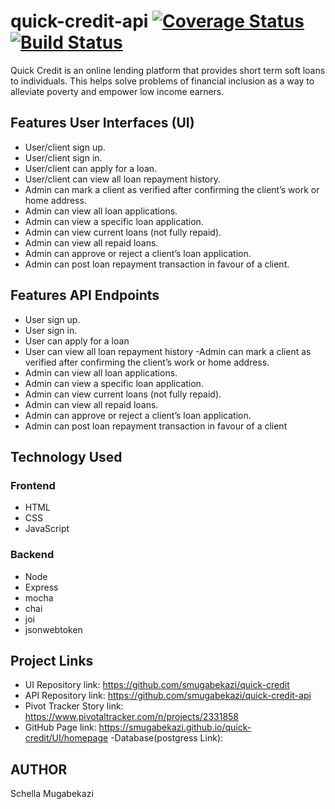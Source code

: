 

# quick-credit-api [![Coverage Status](https://coveralls.io/repos/github/smugabekazi/quick-credit-api/badge.svg?branch=develop)](https://coveralls.io/github/smugabekazi/quick-credit-api?branch=develop) [![Build Status](https://travis-ci.org/smugabekazi/quick-credit-api.svg?branch=develop)](https://travis-ci.org/smugabekazi/quick-credit-api)

Quick Credit is an online lending platform that provides short term soft loans to individuals. This helps solve problems of financial inclusion as a way to alleviate poverty and empower low income earners.

## Features User Interfaces (UI)

- User/client sign up. 
- User/client sign in. 
- User/client can apply for a loan. 
- User/client can view all loan repayment history. 
- Admin can mark a client as verified after confirming the client’s work or home  address. 
- Admin can view all loan applications. 
- Admin can view a specific loan application. 
- Admin can view current loans (not fully repaid). 
- Admin can view all repaid loans. 
- Admin can approve or reject a client’s loan application. 
- Admin can post loan repayment transaction in favour of a client.

## Features API Endpoints
- User sign up.
- User sign in.
- User can apply for a loan
- User can view all loan repayment history
-Admin can mark a client as verified after confirming the client’s work or home
address.
- Admin can view all loan applications.
- Admin can view a specific loan application.
- Admin can view current loans (not fully repaid).
- Admin can view all repaid loans.
- Admin can approve or reject a client’s loan application.
- Admin can post loan repayment transaction in favour of a client
## Technology Used
### Frontend
- HTML
- CSS
- JavaScript
### Backend
- Node
- Express
- mocha
- chai
- joi
- jsonwebtoken
## Project Links
- UI Repository link: https://github.com/smugabekazi/quick-credit 
- API Repository link: https://github.com/smugabekazi/quick-credit-api
- Pivot Tracker Story link: https://www.pivotaltracker.com/n/projects/2331858 
- GitHub Page link: https://smugabekazi.github.io/quick-credit/UI/homepage
-Database(postgress Link):
## AUTHOR
 Schella Mugabekazi
